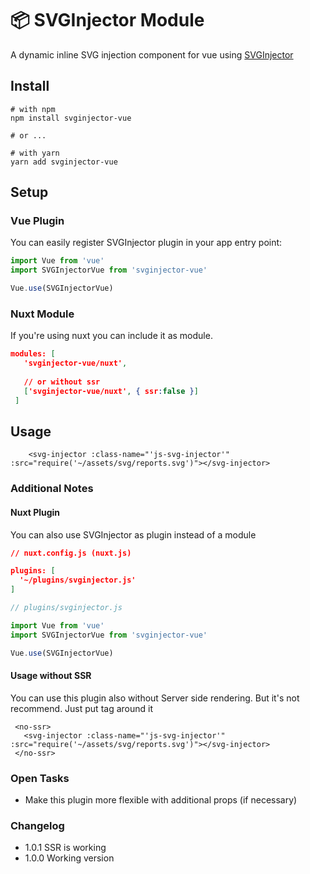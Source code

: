 # 📦 SVGInjector Module

 A dynamic inline SVG injection component for vue using [SVGInjector](https://github.com/iconic/SVGInjector)
 

## Install

```
# with npm
npm install svginjector-vue

# or ...

# with yarn
yarn add svginjector-vue
```


## Setup

### Vue Plugin

You can easily register SVGInjector plugin in your app entry point:
```js
import Vue from 'vue'
import SVGInjectorVue from 'svginjector-vue'

Vue.use(SVGInjectorVue)
```


### Nuxt Module

If you're using nuxt you can include it as module.

```json
modules: [
   'svginjector-vue/nuxt',
   
   // or without ssr
   ['svginjector-vue/nuxt', { ssr:false }]
 ]
```

## Usage

````vue
    <svg-injector :class-name="'js-svg-injector'" :src="require('~/assets/svg/reports.svg')"></svg-injector>
````


### Additional Notes


#### Nuxt Plugin

You can also use SVGInjector as plugin instead of a module

```json
// nuxt.config.js (nuxt.js)

plugins: [
  '~/plugins/svginjector.js'
]
```

```js
// plugins/svginjector.js

import Vue from 'vue'
import SVGInjectorVue from 'svginjector-vue'

Vue.use(SVGInjectorVue)
```

#### Usage without SSR

You can use this plugin also without Server side rendering. But it's not recommend.
Just put <no-ssr> tag around it
````vue
 <no-ssr>
   <svg-injector :class-name="'js-svg-injector'" :src="require('~/assets/svg/reports.svg')"></svg-injector>
 </no-ssr>
````

### Open Tasks

* Make this plugin more flexible with additional props (if necessary)

### Changelog

* 1.0.1 SSR is working 
* 1.0.0 Working version 
